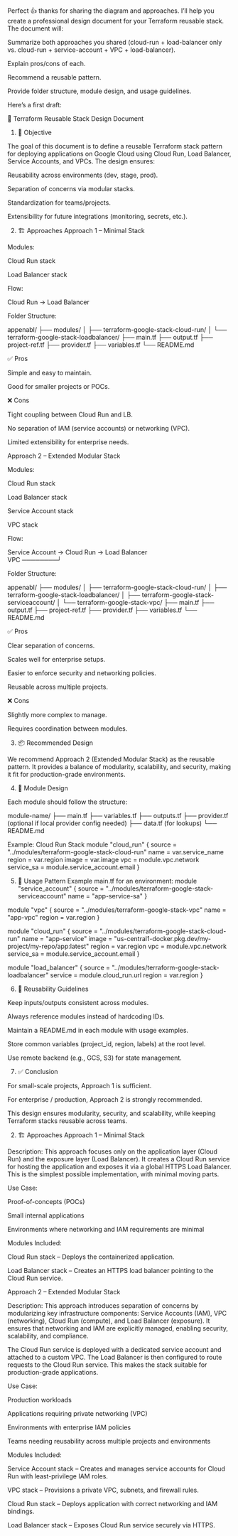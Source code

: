 Perfect 👍 thanks for sharing the diagram and approaches. I’ll help you create a professional design document for your Terraform reusable stack. The document will:

Summarize both approaches you shared (cloud-run + load-balancer only vs. cloud-run + service-account + VPC + load-balancer).

Explain pros/cons of each.

Recommend a reusable pattern.

Provide folder structure, module design, and usage guidelines.

Here’s a first draft:

📘 Terraform Reusable Stack Design Document
1. 🎯 Objective

The goal of this document is to define a reusable Terraform stack pattern for deploying applications on Google Cloud using Cloud Run, Load Balancer, Service Accounts, and VPCs. The design ensures:

Reusability across environments (dev, stage, prod).

Separation of concerns via modular stacks.

Standardization for teams/projects.

Extensibility for future integrations (monitoring, secrets, etc.).

2. 🏗️ Approaches
Approach 1 – Minimal Stack

Modules:

Cloud Run stack

Load Balancer stack

Flow:

Cloud Run → Load Balancer


Folder Structure:

appenabl/
├── modules/
│   ├── terraform-google-stack-cloud-run/
│   └── terraform-google-stack-loadbalancer/
├── main.tf
├── output.tf
├── project-ref.tf
├── provider.tf
├── variables.tf
└── README.md


✅ Pros

Simple and easy to maintain.

Good for smaller projects or POCs.

❌ Cons

Tight coupling between Cloud Run and LB.

No separation of IAM (service accounts) or networking (VPC).

Limited extensibility for enterprise needs.

Approach 2 – Extended Modular Stack

Modules:

Cloud Run stack

Load Balancer stack

Service Account stack

VPC stack

Flow:

Service Account → Cloud Run → Load Balancer  
           VPC ────────┘


Folder Structure:

appenabl/
├── modules/
│   ├── terraform-google-stack-cloud-run/
│   ├── terraform-google-stack-loadbalancer/
│   ├── terraform-google-stack-serviceaccount/
│   └── terraform-google-stack-vpc/
├── main.tf
├── output.tf
├── project-ref.tf
├── provider.tf
├── variables.tf
└── README.md


✅ Pros

Clear separation of concerns.

Scales well for enterprise setups.

Easier to enforce security and networking policies.

Reusable across multiple projects.

❌ Cons

Slightly more complex to manage.

Requires coordination between modules.

3. 📦 Recommended Design

We recommend Approach 2 (Extended Modular Stack) as the reusable pattern.
It provides a balance of modularity, scalability, and security, making it fit for production-grade environments.

4. 📂 Module Design

Each module should follow the structure:

module-name/
├── main.tf
├── variables.tf
├── outputs.tf
├── provider.tf  (optional if local provider config needed)
├── data.tf      (for lookups)
└── README.md

Example: Cloud Run Stack
module "cloud_run" {
  source     = "../modules/terraform-google-stack-cloud-run"
  name       = var.service_name
  region     = var.region
  image      = var.image
  vpc        = module.vpc.network
  service_sa = module.service_account.email
}

5. 🚀 Usage Pattern
Example main.tf for an environment:
module "service_account" {
  source     = "../modules/terraform-google-stack-serviceaccount"
  name       = "app-service-sa"
}

module "vpc" {
  source     = "../modules/terraform-google-stack-vpc"
  name       = "app-vpc"
  region     = var.region
}

module "cloud_run" {
  source     = "../modules/terraform-google-stack-cloud-run"
  name       = "app-service"
  image      = "us-central1-docker.pkg.dev/my-project/my-repo/app:latest"
  region     = var.region
  vpc        = module.vpc.network
  service_sa = module.service_account.email
}

module "load_balancer" {
  source     = "../modules/terraform-google-stack-loadbalancer"
  service    = module.cloud_run.url
  region     = var.region
}

6. 🧩 Reusability Guidelines

Keep inputs/outputs consistent across modules.

Always reference modules instead of hardcoding IDs.

Maintain a README.md in each module with usage examples.

Store common variables (project_id, region, labels) at the root level.

Use remote backend (e.g., GCS, S3) for state management.

7. ✅ Conclusion

For small-scale projects, Approach 1 is sufficient.

For enterprise / production, Approach 2 is strongly recommended.

This design ensures modularity, security, and scalability, while keeping Terraform stacks reusable across teams.




2. 🏗️ Approaches
Approach 1 – Minimal Stack

Description:
This approach focuses only on the application layer (Cloud Run) and the exposure layer (Load Balancer). It creates a Cloud Run service for hosting the application and exposes it via a global HTTPS Load Balancer. This is the simplest possible implementation, with minimal moving parts.

Use Case:

Proof-of-concepts (POCs)

Small internal applications

Environments where networking and IAM requirements are minimal

Modules Included:

Cloud Run stack – Deploys the containerized application.

Load Balancer stack – Creates an HTTPS load balancer pointing to the Cloud Run service.

Approach 2 – Extended Modular Stack

Description:
This approach introduces separation of concerns by modularizing key infrastructure components: Service Accounts (IAM), VPC (networking), Cloud Run (compute), and Load Balancer (exposure). It ensures that networking and IAM are explicitly managed, enabling security, scalability, and compliance.

The Cloud Run service is deployed with a dedicated service account and attached to a custom VPC. The Load Balancer is then configured to route requests to the Cloud Run service. This makes the stack suitable for production-grade applications.

Use Case:

Production workloads

Applications requiring private networking (VPC)

Environments with enterprise IAM policies

Teams needing reusability across multiple projects and environments

Modules Included:

Service Account stack – Creates and manages service accounts for Cloud Run with least-privilege IAM roles.

VPC stack – Provisions a private VPC, subnets, and firewall rules.

Cloud Run stack – Deploys application with correct networking and IAM bindings.

Load Balancer stack – Exposes Cloud Run service securely via HTTPS.